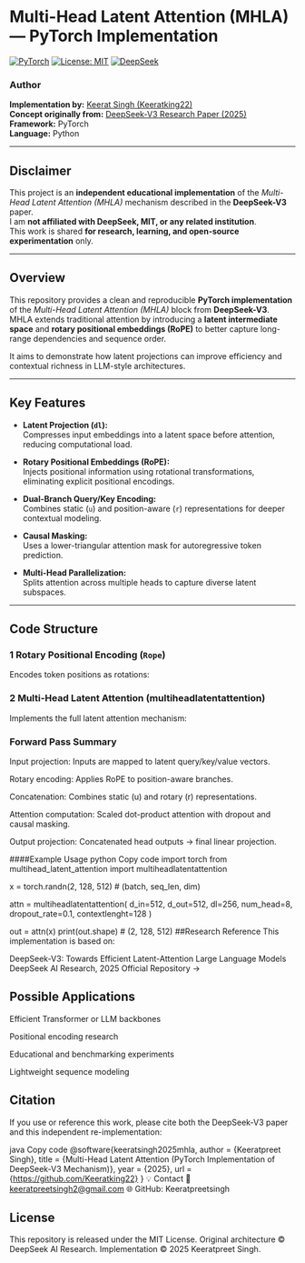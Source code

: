 #  Multi-Head Latent Attention (MHLA) — PyTorch Implementation

[![PyTorch](https://img.shields.io/badge/Built_with-PyTorch-EE4C2C?logo=pytorch)](https://pytorch.org/)
[![License: MIT](https://img.shields.io/badge/License-MIT-blue.svg)](LICENSE)
[![DeepSeek](https://img.shields.io/badge/Inspired_by-DeepSeekV3-black?logo=openai)](https://github.com/deepseek-ai)

###  Author
**Implementation by:** [Keerat Singh (Keeratking22)](https://github.com/Keeratking22)  
**Concept originally from:** [DeepSeek-V3 Research Paper (2025)](https://github.com/deepseek-ai)  
**Framework:** PyTorch  
**Language:** Python  

---

##  Disclaimer

This project is an **independent educational implementation** of the *Multi-Head Latent Attention (MHLA)* mechanism described in the **DeepSeek-V3** paper.  
I am **not affiliated with DeepSeek, MIT, or any related institution**.  
This work is shared **for research, learning, and open-source experimentation** only.

---

##  Overview

This repository provides a clean and reproducible **PyTorch implementation** of the *Multi-Head Latent Attention (MHLA)* block from **DeepSeek-V3**.  
MHLA extends traditional attention by introducing a **latent intermediate space** and **rotary positional embeddings (RoPE)** to better capture long-range dependencies and sequence order.

It aims to demonstrate how latent projections can improve efficiency and contextual richness in LLM-style architectures.

---

##  Key Features

- **Latent Projection (`dl`):**  
  Compresses input embeddings into a latent space before attention, reducing computational load.

- **Rotary Positional Embeddings (RoPE):**  
  Injects positional information using rotational transformations, eliminating explicit positional encodings.

- **Dual-Branch Query/Key Encoding:**  
  Combines static (`u`) and position-aware (`r`) representations for deeper contextual modeling.

- **Causal Masking:**  
  Uses a lower-triangular attention mask for autoregressive token prediction.

- **Multi-Head Parallelization:**  
  Splits attention across multiple heads to capture diverse latent subspaces.

---

## Code Structure

### 1 Rotary Positional Encoding (`Rope`)
Encodes token positions as rotations:
### 2 Multi-Head Latent Attention (multiheadlatentattention)
Implements the full latent attention mechanism:
### Forward Pass Summary
Input projection:
Inputs are mapped to latent query/key/value vectors.

Rotary encoding:
Applies RoPE to position-aware branches.

Concatenation:
Combines static (u) and rotary (r) representations.

Attention computation:
Scaled dot-product attention with dropout and causal masking.

Output projection:
Concatenated head outputs → final linear projection.

####Example Usage
python
Copy code
import torch
from multihead_latent_attention import multiheadlatentattention

x = torch.randn(2, 128, 512)  # (batch, seq_len, dim)

attn = multiheadlatentattention(
    d_in=512,
    d_out=512,
    dl=256,
    num_head=8,
    dropout_rate=0.1,
    contextlenght=128
)

out = attn(x)
print(out.shape)  # (2, 128, 512)
##Research Reference
This implementation is based on:

DeepSeek-V3: Towards Efficient Latent-Attention Large Language Models
DeepSeek AI Research, 2025
Official Repository →

## Possible Applications
Efficient Transformer or LLM backbones

Positional encoding research

Educational and benchmarking experiments

Lightweight sequence modeling

## Citation
If you use or reference this work, please cite both the DeepSeek-V3 paper and this independent re-implementation:

java
Copy code
@software{keeratsingh2025mhla,
  author = {Keeratpreet Singh},
  title = {Multi-Head Latent Attention (PyTorch Implementation of DeepSeek-V3 Mechanism)},
  year = {2025},
  url = {https://github.com/Keeratking22}
}
💡 Contact
📧 keeratpreetsingh2@gmail.com
🌐 GitHub: Keeratpreetsingh

## License
This repository is released under the MIT License.
Original architecture © DeepSeek AI Research.
Implementation © 2025 Keeratpreet Singh.
